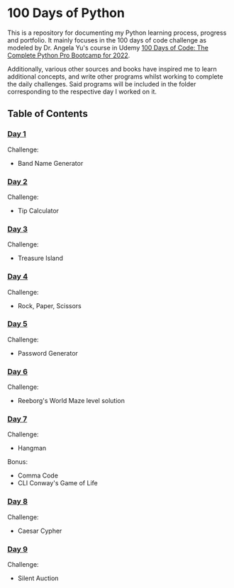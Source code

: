 # 100 Days of Python
This is a repository for documenting my Python learning process, progress and portfolio. It mainly focuses in the 100 days of code challenge as modeled by Dr. Angela Yu's course in Udemy [100 Days of Code: The Complete Python Pro Bootcamp for 2022](https://www.udemy.com/course/100-days-of-code/).

Additionally, various other sources and books have inspired me to learn additional concepts, and write other programs whilst working to complete the daily challenges. Said programs will be included in the folder corresponding to the respective day I worked on it.

## Table of Contents
### [Day 1](https://github.com/the-alek/days-of-python/tree/main/day-one)
Challenge:
- Band Name Generator

### [Day 2](https://github.com/the-alek/days-of-python/tree/main/day-two)
Challenge:
- Tip Calculator

### [Day 3](https://github.com/the-alek/days-of-python/tree/main/day-three)
Challenge:
- Treasure Island

### [Day 4](https://github.com/the-alek/days-of-python/tree/main/day-four)
Challenge:
- Rock, Paper, Scissors

### [Day 5](https://github.com/the-alek/days-of-python/tree/main/day-five)
Challenge:
- Password Generator

### [Day 6](https://github.com/the-alek/days-of-python/tree/main/day-six)
Challenge:
- Reeborg's World Maze level solution

### [Day 7](https://github.com/the-alek/days-of-python/tree/main/day-seven)
Challenge:
- Hangman

Bonus:
- Comma Code
- CLI Conway's Game of Life

### [Day 8](https://github.com/the-alek/days-of-python/tree/main/day-eight)
Challenge:
- Caesar Cypher

### [Day 9](https://github.com/the-alek/days-of-python/tree/main/day-nine)
Challenge:
- Silent Auction
